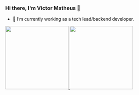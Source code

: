 ### Hi there, I'm Victor Matheus 👋

- 🔭 I’m currently working as a tech lead/backend developer.

<div>
  <a href="https://github.com/Victor-132">
  <img height="200em" src="https://github-readme-stats.vercel.app/api?username=Victor-132&show_icon=true&theme=dark&include_all_commits=true&count_private=true" />
  <img height="200em" src="https://github-readme-stats.vercel.app/api/top-langs/?username=Victor-132&layout=compact&langs_count=16&theme=dark" />
</div>
